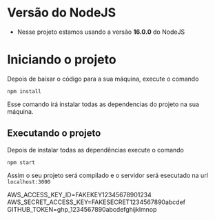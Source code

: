 # Versão do NodeJS

- Nesse projeto estamos usando a versão **16.0.0** do NodeJS

# Iniciando o projeto

Depois de baixar o código para a sua máquina, execute o comando

```
npm install
```

Esse comando irá instalar todas as dependencias do projeto na sua máquina.

## Executando o projeto

Depois de instalar todas as dependências execute o comando

```
npm start
```

Assim o seu projeto será compilado e o servidor será esecutado na url `localhost:3000`

AWS_ACCESS_KEY_ID=FAKEKEY12345678901234
AWS_SECRET_ACCESS_KEY=FAKESECRET1234567890abcdef
GITHUB_TOKEN=ghp_1234567890abcdefghijklmnop